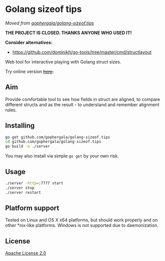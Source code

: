 Golang sizeof tips
==================

_Moved from [gophergala/golang-sizeof.tips](https://github.com/gophergala/golang-sizeof.tips)_

**THE PROJECT IS CLOSED. THANKS ANYONE WHO USED IT!**  

**Consider alternatives:**
- https://github.com/dominikh/go-tools/tree/master/cmd/structlayout

Web tool for interactive playing with Golang struct sizes.

Try online version ~~[here](http://golang-sizeof.tips/).~~

## Aim
Provide comfortable tool to see how fields in struct are aligned,
to compare different structs and as the result - to understand
and remember alignment rules.

## Installing
```bash
go get github.com/gophergala/golang-sizeof.tips
cd github.com/gophergala/golang-sizeof.tips
go build -o ./server
```
You may also install via simple `go get` by your own risk.


## Usage
```bash
./server -http=:7777 start
./server stop
./server restart
```

## Platform support
Tested on Linux and OS X x64 platforms, but should work properly and on other
*nix-like platforms.
Windows is not supported due to daemonization.

## License
[Apache License 2.0](LICENSE)
